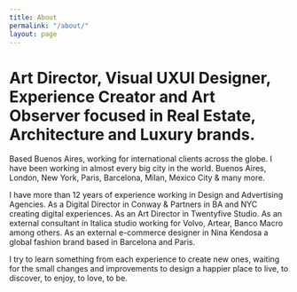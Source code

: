 ```yaml
---
title: About
permalink: "/about/"
layout: page
---
```


# Art Director, Visual UXUI Designer, Experience Creator and Art Observer focused in Real Estate, Architecture and Luxury brands.

Based Buenos Aires, working for international clients across the globe. I have been working in almost every big city in the world. Buenos Aires, London, New York, Paris, Barcelona, Milan, Mexico City & many more.

I have more than 12 years of experience working in Design and Advertising Agencies. As a Digital Director in Conway & Partners in BA and NYC creating digital experiences. As an Art Director in Twentyfive Studio. As an external consultant in  Italica studio working for Volvo, Artear, Banco Macro among others. As an external e-commerce designer in Nina Kendosa a global fashion brand based in Barcelona and Paris.

I try to learn something from each experience to create new ones, waiting for the small changes and improvements to design a happier place to live, to discover, to enjoy, to love, to be.